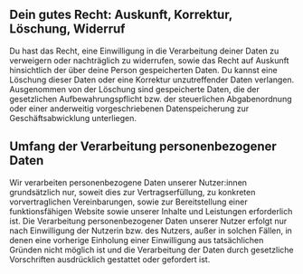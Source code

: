 ## Dein gutes Recht: Auskunft, Korrektur, Löschung, Widerruf</h4>

Du hast das Recht, eine Einwilligung in die Verarbeitung deiner Daten zu verweigern oder nachträglich zu widerrufen, sowie das Recht auf Auskunft hinsichtlich der über deine Person gespeicherten Daten. Du kannst eine Löschung dieser Daten oder eine Korrektur unzutreffender Daten verlangen. Ausgenommen von der Löschung sind gespeicherte Daten, die der gesetzlichen Aufbewahrungspflicht bzw. der steuerlichen Abgabenordnung oder einer anderweitig vorgeschriebenen Datenspeicherung zur Geschäftsabwicklung unterliegen.</p>

## Umfang der Verarbeitung personenbezogener Daten</h4>

Wir verarbeiten personenbezogene Daten unserer Nutzer:innen grundsätzlich nur, soweit dies zur Vertragserfüllung, zu konkreten vorvertraglichen Vereinbarungen, sowie zur Bereitstellung einer funktionsfähigen Website sowie unserer Inhalte und Leistungen erforderlich ist. Die Verarbeitung personenbezogener Daten unserer Nutzer erfolgt nur nach Einwilligung der Nutzerin bzw. des Nutzers, außer in solchen Fällen, in denen eine vorherige Einholung einer Einwilligung aus tatsächlichen Gründen nicht möglich ist und die Verarbeitung der Daten durch gesetzliche Vorschriften ausdrücklich gestattet oder gefordert ist.
